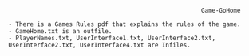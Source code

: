                                                           Game-GoHome
                                                              
    - There is a Games Rules pdf that explains the rules of the game. 
    - GameHome.txt is an outfile. 
    - PlayerNames.txt, UserInterface1.txt, UserInterface2.txt, UserInterface2.txt, UserInterface4.txt are Infiles. 
